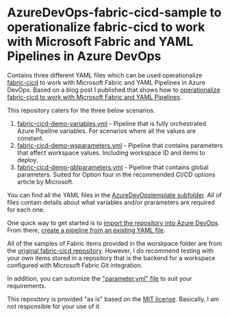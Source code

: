 # AzureDevOps-fabric-cicd-sample to operationalize fabric-cicd to work with Microsoft Fabric and YAML Pipelines in Azure DevOps

Contains three different YAML files which can be used operationalize [fabric-cicd](https://github.com/microsoft/fabric-cicd) to work with Microsoft Fabric and YAML Pipelines in Azure DevOps. Based on a blog post I published that shows how to [operationalize fabric-cicd to work with Microsoft Fabric and YAML Pipelines](https://www.kevinrchant.com/2025/03/18/operationalize-fabric-cicd-to-work-with-microsoft-fabric-and-yaml-pipelines/).

This repository caters for the three below scenarios.

1. [fabric-cicd-demo-variables.yml](/AzureDevOpstemplates/fabric-cicd-demo-variables.yml) - Pipeline that is fully orchestrated Azure Pipeline variables. For scenarios where all the values are constant.
2. [fabric-cicd-demo-wsparameters.yml](/AzureDevOpstemplates/fabric-cicd-demo-wsparameters.yml) - Pipeline that contains parameters that affect workspace values. Including workspace ID and items to deploy.
3. [fabric-cicd-demo-gblparameters.yml](/AzureDevOpstemplates/fabric-cicd-demo-gblparameters.yml) - Pipeline that contains global parameters. Suited for Option four in the recommended CI/CD options article by Microsoft.

You can find all the YAML files in the [AzureDevOpstemplate subfolder](/AzureDevOpstemplates). All of files contain details about what variables and/or prarameters are required for each one.

One quick way to get started is to [import the repository into Azure DevOps](https://learn.microsoft.com/en-us/azure/devops/repos/git/import-git-repository?view=azure-devops&WT.mc_id=DP-MVP-5004032%3Fview%3Dazure-devops). From there, [create a pipeline from an existing YAML file](https://xeladu.medium.com/how-to-create-a-pipeline-from-an-existing-yaml-file-in-azure-devops-4c41e74fde2b).

All of the samples of Fabric items provided in the worskpace folder are from the [original fabric-cicd repository](https://github.com/microsoft/fabric-cicd). However, I do recommend testing with your own items stored in a repository that is the backend for a workspace configured with Microsoft Fabric Git integration.

In addition, you can sutomize the ["parameter.yml" file](/workspace/parameter.yml) to suit your requirements.

This repository is provided "as is" based on the [MIT license](https://opensource.org/licenses/MIT). Basically, I am not responsible for your use of it.
